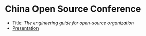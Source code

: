 # China Open Source Conference

* Title: *The engineering guide for open-source organization*
* [Presentation](./presentation.pdf)

